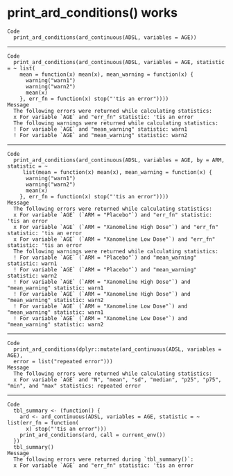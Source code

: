 # print_ard_conditions() works

    Code
      print_ard_conditions(ard_continuous(ADSL, variables = AGE))

---

    Code
      print_ard_conditions(ard_continuous(ADSL, variables = AGE, statistic = ~ list(
        mean = function(x) mean(x), mean_warning = function(x) {
          warning("warn1")
          warning("warn2")
          mean(x)
        }, err_fn = function(x) stop("'tis an error"))))
    Message
      The following errors were returned while calculating statistics:
      x For variable `AGE` and "err_fn" statistic: 'tis an error
      The following warnings were returned while calculating statistics:
      ! For variable `AGE` and "mean_warning" statistic: warn1
      ! For variable `AGE` and "mean_warning" statistic: warn2

---

    Code
      print_ard_conditions(ard_continuous(ADSL, variables = AGE, by = ARM, statistic = ~
         list(mean = function(x) mean(x), mean_warning = function(x) {
          warning("warn1")
          warning("warn2")
          mean(x)
        }, err_fn = function(x) stop("'tis an error"))))
    Message
      The following errors were returned while calculating statistics:
      x For variable `AGE` (`ARM = "Placebo"`) and "err_fn" statistic: 'tis an error
      x For variable `AGE` (`ARM = "Xanomeline High Dose"`) and "err_fn" statistic: 'tis an error
      x For variable `AGE` (`ARM = "Xanomeline Low Dose"`) and "err_fn" statistic: 'tis an error
      The following warnings were returned while calculating statistics:
      ! For variable `AGE` (`ARM = "Placebo"`) and "mean_warning" statistic: warn1
      ! For variable `AGE` (`ARM = "Placebo"`) and "mean_warning" statistic: warn2
      ! For variable `AGE` (`ARM = "Xanomeline High Dose"`) and "mean_warning" statistic: warn1
      ! For variable `AGE` (`ARM = "Xanomeline High Dose"`) and "mean_warning" statistic: warn2
      ! For variable `AGE` (`ARM = "Xanomeline Low Dose"`) and "mean_warning" statistic: warn1
      ! For variable `AGE` (`ARM = "Xanomeline Low Dose"`) and "mean_warning" statistic: warn2

---

    Code
      print_ard_conditions(dplyr::mutate(ard_continuous(ADSL, variables = AGE),
      error = list("repeated error")))
    Message
      The following errors were returned while calculating statistics:
      x For variable `AGE` and "N", "mean", "sd", "median", "p25", "p75", "min", and "max" statistics: repeated error

---

    Code
      tbl_summary <- (function() {
        ard <- ard_continuous(ADSL, variables = AGE, statistic = ~ list(err_fn = function(
          x) stop("'tis an error")))
        print_ard_conditions(ard, call = current_env())
      })
      tbl_summary()
    Message
      The following errors were returned during `tbl_summary()`:
      x For variable `AGE` and "err_fn" statistic: 'tis an error


